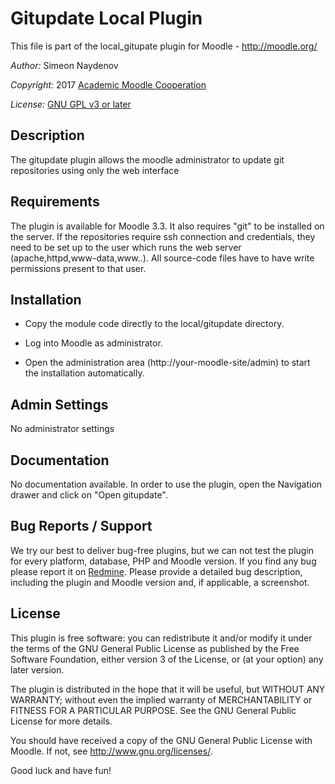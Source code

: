 Gitupdate Local Plugin
======================

This file is part of the local_gitupate plugin for Moodle - <http://moodle.org/>

*Author:*   Simeon Naydenov


*Copyright:* 2017 [Academic Moodle Cooperation](http://www.academic-moodle-cooperation.org)


*License:*   [GNU GPL v3 or later](http://www.gnu.org/copyleft/gpl.html)


Description
-----------

The gitupdate plugin allows the moodle administrator to update git repositories using only the
web interface


Requirements
------------

The plugin is available for Moodle 3.3. It also requires "git" to be installed on the server. If 
the repositories require ssh connection and credentials, they need to be set up to the user which
runs the web server (apache,httpd,www-data,www..). All source-code files have to have write permissions
present to that user. 


Installation
------------

* Copy the module code directly to the local/gitupdate directory.

* Log into Moodle as administrator.

* Open the administration area (http://your-moodle-site/admin) to start the installation
  automatically.


Admin Settings
--------------

No administrator settings

Documentation
-------------

No documentation available. 
In order to use the plugin, open the Navigation drawer and click on "Open gitupdate".


Bug Reports / Support
---------------------

We try our best to deliver bug-free plugins, but we can not test the plugin for every platform,
database, PHP and Moodle version. If you find any bug please report it on
[Redmine](https://moodledev.zserv.tuwien.ac.at/redmine/projects/gitupdate/issues). Please
provide a detailed bug description, including the plugin and Moodle version and, if applicable, a
screenshot.


License
-------

This plugin is free software: you can redistribute it and/or modify it under the terms of the GNU
General Public License as published by the Free Software Foundation, either version 3 of the
License, or (at your option) any later version.

The plugin is distributed in the hope that it will be useful, but WITHOUT ANY WARRANTY; without
even the implied warranty of MERCHANTABILITY or FITNESS FOR A PARTICULAR PURPOSE. See the GNU
General Public License for more details.

You should have received a copy of the GNU General Public License with Moodle. If not, see
<http://www.gnu.org/licenses/>.


Good luck and have fun!

